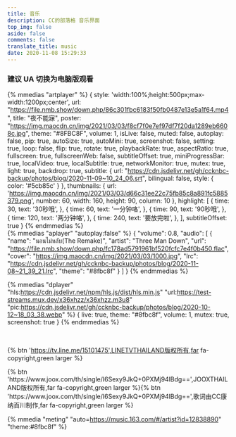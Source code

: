 ```yaml
---
title: 音乐
description: CC的部落格 音乐界面
top_img: false
aside: false
comments: false
translate_title: music
date: 2020-11-08 15:29:33
---
```

### 建议 UA 切换为电脑版观看
{% mmedias "artplayer"  %}
{
  style: 'width:100%;height:500px;max-width:1200px;center',
  url: "https://file.nmb.show/down.php/86c301fbc6183f50fb0487e13e5a1f64.mp4",
  title: "夜不能寐",
  poster: "https://img.maocdn.cn/img/2021/03/03/f8cf7f0e7ef97df7f20da1289eb6608c.jpg",
  theme: "#8FBC8F",
  volume: 1,
  isLive: false,
  muted: false,
  autoplay: false,
  pip: true,
  autoSize: true,
  autoMini: true,
  screenshot: false,
  setting: true,
  loop: false,
  flip: true,
  rotate: true,
  playbackRate: true,
  aspectRatio: true,
  fullscreen: true,
  fullscreenWeb: false,
  subtitleOffset: true,
  miniProgressBar: true,
  localVideo: true,
  localSubtitle: true,
  networkMonitor: true,
  mutex: true,
  light: true,
  backdrop: true,
  subtitle: {
    url: "https://cdn.jsdelivr.net/gh/ccknbc-backup/photos/blog/2020-11-09~10_24_06.srt",
    bilingual: false,
    style: {
      color: '#5cb85c'
    }
  },
  thumbnails: {
    url: 'https://img.maocdn.cn/img/2021/03/03/d66c31ee22c75fb85c8a891fc5885379.png',
    number: 60,
    width: 160,
    height: 90,
    column: 10
  },
  highlight: [
    {
      time: 30,
      text: '30秒哦',
    },
    {
      time: 60,
      text: '一分钟咯',
    },
    {
      time: 90,
      text: '90秒哦',
    },
    {
      time: 120,
      text: '两分钟咯',
    },
    {
      time: 240,
      text: '要放完啦',
    },
  ],
  subtitleOffset: true
}
{% endmmedias %}
<br>
{% mmedias "aplayer" "autoplay:false" %}
{
  "volume": 0.8,
  "audio":
  [
    {
      "name": "นอนไม่หลับ(The Remake)",
      "artist": "Three Man Down",
      "url": "https://file.nmb.show/down.php/fc178ad5791961bf520fcfc7e4f0b450.flac",
      "cover": "https://img.maocdn.cn/img/2021/03/03/1000.jpg",
      "lrc": "https://cdn.jsdelivr.net/gh/ccknbc-backup/photos/blog/2020-11-08~21_39_21.lrc",
      "theme": "#8fbc8f"
    }
  ]
}
{% endmmedias %}

{% mmedias "dplayer" "hls:https://cdn.jsdelivr.net/npm/hls.js/dist/hls.min.js" "url:https://test-streams.mux.dev/x36xhzz/x36xhzz.m3u8"  "pic:https://cdn.jsdelivr.net/gh/ccknbc-backup/photos/blog/2020-10-12~18_03_38.webp" %}
{
  live: true,
  theme: "#8fbc8f",
  volume: 1,
  mutex: true,
  screenshot: true
}
{% endmmedias %}

<br><div class="btn-center"><div center>{% btn 'https://tv.line.me/15101475',LINETVTHAILAND版权所有,far fa-copyright,green larger %}</div>

<div class="btn-center">
{% btn 'https://www.joox.com/th/single/I6Sexy9JkQ+0PXMj94lBdg==',JOOXTHAILAND版权所有,far fa-copyright,green larger %}{% btn 'https://www.joox.com/th/single/I6Sexy9JkQ+0PXMj94lBdg==',歌词由CC康纳百川制作,far fa-copyright,green larger %}</div>

{% mmedia "meting" "auto=https://music.163.com/#/artist?id=12838890" "theme:#8fbc8f" %}